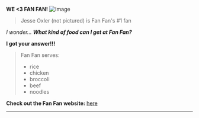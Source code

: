 **WE <3 FAN FAN!**
![Image](https://lajolla.com/wp-content/uploads/2022/06/Fan-Fan-UCSD-Chinese-Food-Festival.jpg)
> Jesse Oxler (not pictured) is Fan Fan's #1 fan

*I wonder...*
***What kind of food can I get at Fan Fan?***

**I got your answer!!!**

> Fan Fan serves:
> * rice
> * chicken
> * broccoli
> * beef
> * noodles

**Check out the Fan Fan website:**
[here](https://fanfangroup.com/)

---
